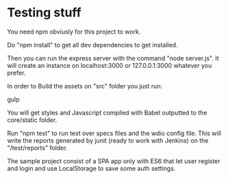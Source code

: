 # Testing stuff

You need npm obviusly for this project to work.

Do "npm install" to get all dev dependencies to get installed.

Then you can run the express server with the command "node server.js". It will create an instance on localhost:3000 or 127.0.0.1:3000 whatever you prefer.

In order to Build the assets on "src" folder you just run:

gulp

You will get styles and Javascript compiled with Babel outputted to the core/static folder.

Run "npm test" to run test over specs files and the wdio config file. This will write the reports generated by junit (ready to work with Jenkins) on the "/test/reports" folder.

The sample project consist of a SPA app only with ES6 that let user register and login and use LocalStorage to save some auth settings. 

